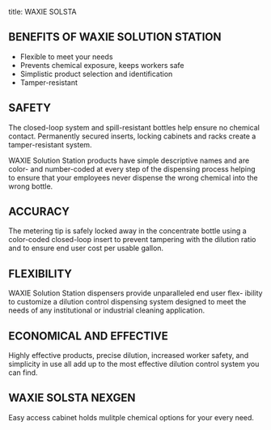 title: WAXIE SOLSTA

## BENEFITS OF WAXIE SOLUTION STATION

* Flexible to meet your needs
* Prevents chemical exposure, keeps workers safe
* Simplistic product selection and identification 
* Tamper-resistant

## SAFETY

The closed-loop system and spill-resistant bottles help ensure
no chemical contact. Permanently secured inserts, locking cabinets and racks create a tamper-resistant system.

WAXIE Solution Station products have simple descriptive names and are color- and number-coded at every step of the dispensing process helping to ensure that your employees never dispense the wrong chemical into the wrong bottle.

## ACCURACY

The metering tip is safely locked away in the concentrate bottle using a color-coded closed-loop insert to prevent tampering with the dilution ratio and to ensure end user cost per usable gallon.

## FLEXIBILITY

WAXIE Solution Station dispensers provide unparalleled end user flex- ibility to customize a dilution control dispensing system designed to meet the needs of any institutional or industrial cleaning application.

## ECONOMICAL AND EFFECTIVE

Highly effective products, precise dilution, increased worker safety, and simplicity in use all add up to the most effective dilution control system you can find.

## WAXIE SOLSTA NEXGEN

Easy access cabinet holds mulitple chemical options for your every need.   
   
